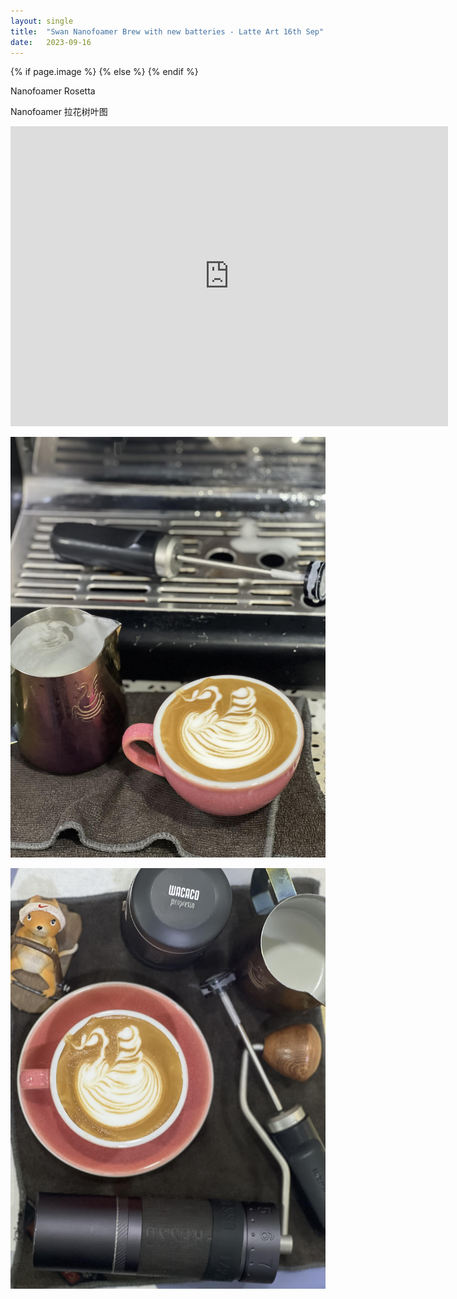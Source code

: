 ```yaml
---
layout: single
title:  "Swan Nanofoamer Brew with new batteries - Latte Art 16th Sep"
date:   2023-09-16
---
```

{% if page.image %}
  <meta property="og:image" content="/assets/img/2023/09/16/IMG_7649.jpg">
{% else %}
  <meta property="og:image" content="/assets/img/2023/09/16/IMG_7649.jpg">
{% endif %}

<meta property="og:description" content="Swan Nanofoamer Brew with new batteries - Latte Art 16th Sep" />


Nanofoamer Rosetta

Nanofoamer 拉花树叶图



<div class="embed-container">
  <iframe
      src="https://www.youtube.com/embed/wMn_8Fxdaro"
      width="700"
      height="480"
      frameborder="0"
      allowfullscreen="true">
  </iframe>
</div>




![](/assets/img/2023/09/16/IMG_7645.jpg)

![](/assets/img/2023/09/16/IMG_7649.jpg)

